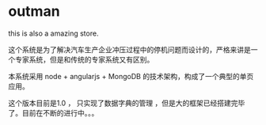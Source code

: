 outman
======

this is also a amazing store.

这个系统是为了解决汽车生产企业冲压过程中的停机问题而设计的，严格来讲是一个专家系统，但是和传统的专家系统又有区别。

本系统采用 node + angularjs + MongoDB 的技术架构，构成了一个典型的单页应用。

这个版本目前是1.0 ， 只实现了数据字典的管理 ，但是大的框架已经搭建完毕了。目前在不断的进行中。。。
